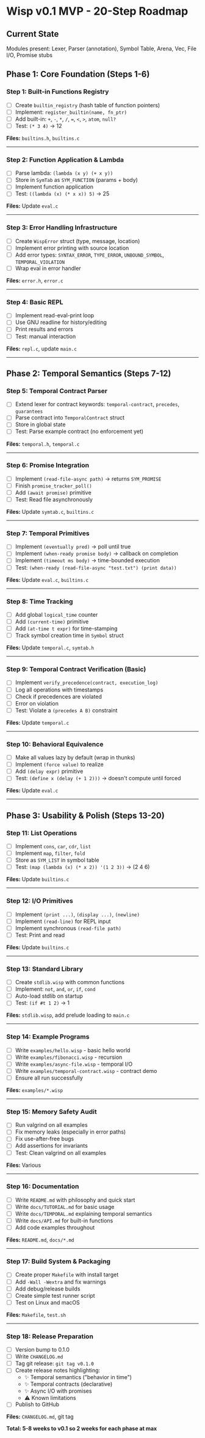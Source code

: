 # Wisp v0.1 MVP - 20-Step Roadmap

## Current State
Modules present:
Lexer, Parser (annotation), Symbol Table, Arena, Vec, File I/O, Promise stubs

## **Phase 1: Core Foundation (Steps 1-6)**

### **Step 1: Built-in Functions Registry**
- [ ] Create `builtin_registry` (hash table of function pointers)
- [ ] Implement: `register_builtin(name, fn_ptr)`
- [ ] Add built-in: `+`, `-`, `*`, `/`, `=`, `<`, `>`, `atom`, `null?`
- [ ] Test: `(* 3 4)` → 12

**Files:** `builtins.h`, `builtins.c`

---

### **Step 2: Function Application & Lambda**
- [ ] Parse lambda: `(lambda (x y) (+ x y))`
- [ ] Store in `SymTab` as `SYM_FUNCTION` (params + body)
- [ ] Implement function application
- [ ] Test: `((lambda (x) (* x x)) 5)` → 25

**Files:** Update `eval.c`

---

### **Step 3: Error Handling Infrastructure**
- [ ] Create `WispError` struct (type, message, location)
- [ ] Implement error printing with source location
- [ ] Add error types: `SYNTAX_ERROR`, `TYPE_ERROR`, `UNBOUND_SYMBOL`, `TEMPORAL_VIOLATION`
- [ ] Wrap eval in error handler

**Files:** `error.h`, `error.c`

---

### **Step 4: Basic REPL**
- [ ] Implement read-eval-print loop
- [ ] Use GNU readline for history/editing
- [ ] Print results and errors
- [ ] Test: manual interaction

**Files:** `repl.c`, update `main.c`

---

## **Phase 2: Temporal Semantics (Steps 7-12)**

### **Step 5: Temporal Contract Parser**
- [ ] Extend lexer for contract keywords: `temporal-contract`, `precedes`, `guarantees`
- [ ] Parse contract into `TemporalContract` struct
- [ ] Store in global state
- [ ] Test: Parse example contract (no enforcement yet)

**Files:** `temporal.h`, `temporal.c`

---

### **Step 6: Promise Integration**
- [ ] Implement `(read-file-async path)` → returns `SYM_PROMISE`
- [ ] Finish `promise_tracker_poll()` 
- [ ] Add `(await promise)` primitive
- [ ] Test: Read file asynchronously

**Files:** Update `symtab.c`, `builtins.c`

---

### **Step 7: Temporal Primitives**
- [ ] Implement `(eventually pred)` → poll until true
- [ ] Implement `(when-ready promise body)` → callback on completion
- [ ] Implement `(timeout ms body)` → time-bounded execution
- [ ] Test: `(when-ready (read-file-async "test.txt") (print data))`

**Files:** Update `eval.c`, `builtins.c`

---

### **Step 8: Time Tracking**
- [ ] Add global `logical_time` counter
- [ ] Add `(current-time)` primitive
- [ ] Add `(at-time t expr)` for time-stamping
- [ ] Track symbol creation time in `Symbol` struct

**Files:** Update `temporal.c`, `symtab.h`

---

### **Step 9: Temporal Contract Verification (Basic)**
- [ ] Implement `verify_precedence(contract, execution_log)`
- [ ] Log all operations with timestamps
- [ ] Check if precedences are violated
- [ ] Error on violation
- [ ] Test: Violate a `(precedes A B)` constraint

**Files:** Update `temporal.c`

---

### **Step 10: Behavioral Equivalence**
- [ ] Make all values lazy by default (wrap in thunks)
- [ ] Implement `(force value)` to realize
- [ ] Add `(delay expr)` primitive
- [ ] Test: `(define x (delay (+ 1 2)))` → doesn't compute until forced

**Files:** Update `eval.c`

---

## **Phase 3: Usability & Polish (Steps 13-20)**

### **Step 11: List Operations**
- [ ] Implement `cons`, `car`, `cdr`, `list`
- [ ] Implement `map`, `filter`, `fold`
- [ ] Store as `SYM_LIST` in symbol table
- [ ] Test: `(map (lambda (x) (* x 2)) '(1 2 3))` → (2 4 6)

**Files:** Update `builtins.c`

---

### **Step 12: I/O Primitives**
- [ ] Implement `(print ...)`, `(display ...)`, `(newline)`
- [ ] Implement `(read-line)` for REPL input
- [ ] Implement synchronous `(read-file path)`
- [ ] Test: Print and read

**Files:** Update `builtins.c`

---

### **Step 13: Standard Library**
- [ ] Create `stdlib.wisp` with common functions
- [ ] Implement: `not`, `and`, `or`, `if`, `cond`
- [ ] Auto-load stdlib on startup
- [ ] Test: `(if #t 1 2)` → 1

**Files:** `stdlib.wisp`, add prelude loading to `main.c`

---

### **Step 14: Example Programs**
- [ ] Write `examples/hello.wisp` - basic hello world
- [ ] Write `examples/fibonacci.wisp` - recursion
- [ ] Write `examples/async-file.wisp` - temporal I/O
- [ ] Write `examples/temporal-contract.wisp` - contract demo
- [ ] Ensure all run successfully

**Files:** `examples/*.wisp`

---

### **Step 15: Memory Safety Audit**
- [ ] Run valgrind on all examples
- [ ] Fix memory leaks (especially in error paths)
- [ ] Fix use-after-free bugs
- [ ] Add assertions for invariants
- [ ] Test: Clean valgrind on all examples

**Files:** Various

---

### **Step 16: Documentation**
- [ ] Write `README.md` with philosophy and quick start
- [ ] Write `docs/TUTORIAL.md` for basic usage
- [ ] Write `docs/TEMPORAL.md` explaining temporal semantics
- [ ] Write `docs/API.md` for built-in functions
- [ ] Add code examples throughout

**Files:** `README.md`, `docs/*.md`

---

### **Step 17: Build System & Packaging**
- [ ] Create proper `Makefile` with install target
- [ ] Add `-Wall -Wextra` and fix warnings
- [ ] Add debug/release builds
- [ ] Create simple test runner script
- [ ] Test on Linux and macOS

**Files:** `Makefile`, `test.sh`

---

### **Step 18: Release Preparation**
- [ ] Version bump to 0.1.0
- [ ] Write `CHANGELOG.md`
- [ ] Tag git release: `git tag v0.1.0`
- [ ] Create release notes highlighting:
  - ✨ Temporal semantics ("behavior in time")
  - ✨ Temporal contracts (declarative)
  - ✨ Async I/O with promises
  - ⚠️ Known limitations
- [ ] Publish to GitHub

**Files:** `CHANGELOG.md`, git tag


**Total: 5-8 weeks to v0.1 so 2 weeks for each phase at max**
